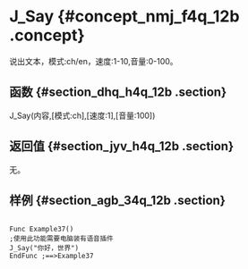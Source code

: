 # J\_Say {#concept_nmj_f4q_12b .concept}

说出文本，模式:ch/en，速度:1-10,音量:0-100。

## 函数 {#section_dhq_h4q_12b .section}

J\_Say\(内容,\[模式:ch\],\[速度:1\],\[音量:100\]\)

## 返回值 {#section_jyv_h4q_12b .section}

无。

## 样例 {#section_agb_34q_12b .section}

```

Func Example37()
;使用此功能需要电脑装有语音插件
J_Say("你好，世界")
EndFunc ;==>Example37
```

